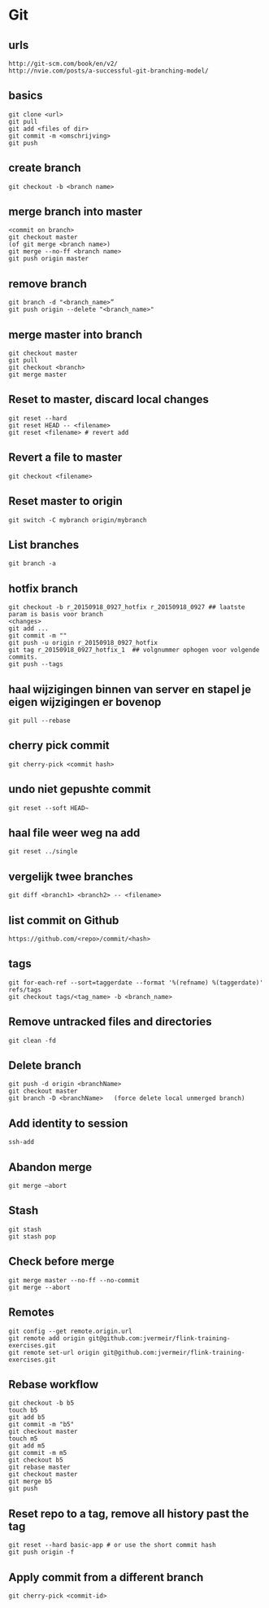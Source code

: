 # Git

## urls
    http://git-scm.com/book/en/v2/
    http://nvie.com/posts/a-successful-git-branching-model/

## basics
    git clone <url>
    git pull
    git add <files of dir>
    git commit -m <omschrijving>
    git push 

## create branch
    git checkout -b <branch name>

## merge branch into master
    <commit on branch>
    git checkout master
    (of git merge <branch name>)
    git merge --no-ff <branch name> 
    git push origin master

## remove branch
    git branch -d "<branch_name>”
    git push origin --delete "<branch_name>"

## merge master into branch
    git checkout master
    git pull
    git checkout <branch>
    git merge master

## Reset to master, discard local changes
    git reset --hard
    git reset HEAD -- <filename>
    git reset <filename> # revert add

## Revert a file to master
    git checkout <filename>

## Reset master to origin
    git switch -C mybranch origin/mybranch

## List branches
    git branch -a

## hotfix branch
    git checkout -b r_20150918_0927_hotfix r_20150918_0927 ## laatste param is basis voor branch
    <changes>
    git add ...
    git commit -m ""
    git push -u origin r_20150918_0927_hotfix
    git tag r_20150918_0927_hotfix_1  ## volgnummer ophogen voor volgende commits.
    git push --tags

## haal wijzigingen binnen van server en stapel je eigen wijzigingen er bovenop
    git pull --rebase

## cherry pick commit
    git cherry-pick <commit hash>

## undo niet gepushte commit
    git reset --soft HEAD~

## haal file weer weg na add
    git reset ../single

## vergelijk twee branches
    git diff <branch1> <branch2> -- <filename>

## list commit on Github
    https://github.com/<repo>/commit/<hash>

## tags
    git for-each-ref --sort=taggerdate --format '%(refname) %(taggerdate)' refs/tags
    git checkout tags/<tag_name> -b <branch_name>

## Remove untracked files and directories
    git clean -fd

## Delete branch
    git push -d origin <branchName>  
    git checkout master
    git branch -D <branchName>   (force delete local unmerged branch)

## Add identity to session
    ssh-add

## Abandon merge
    git merge —abort

## Stash
    git stash
    git stash pop

## Check before merge
    git merge master --no-ff --no-commit
    git merge --abort

## Remotes

    git config --get remote.origin.url
    git remote add origin git@github.com:jvermeir/flink-training-exercises.git
    git remote set-url origin git@github.com:jvermeir/flink-training-exercises.git
    
## Rebase workflow

    git checkout -b b5
    touch b5
    git add b5
    git commit -m "b5"
    git checkout master
    touch m5
    git add m5
    git commit -m m5
    git checkout b5
    git rebase master
    git checkout master
    git merge b5
    git push

## Reset repo to a tag, remove all history past the tag

    git reset --hard basic-app # or use the short commit hash
    git push origin -f
    
## Apply commit from a different branch

    git cherry-pick <commit-id>
         